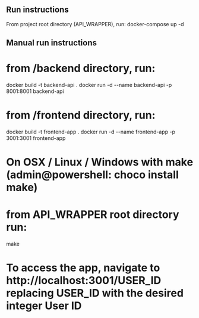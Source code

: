 ## Run instructions
From project root directory (API_WRAPPER), run:
docker-compose up -d

## Manual run instructions

# from /backend directory, run:
docker build -t backend-api .
docker run -d --name backend-api -p 8001:8001 backend-api

# from /frontend directory, run:
docker build -t frontend-app .
docker run -d --name frontend-app -p 3001:3001 frontend-app

# On OSX / Linux / Windows with make (admin@powershell: choco install make)

# from API_WRAPPER root directory run:
make

# To access the app, navigate to http://localhost:3001/USER_ID replacing USER_ID with the desired integer User ID